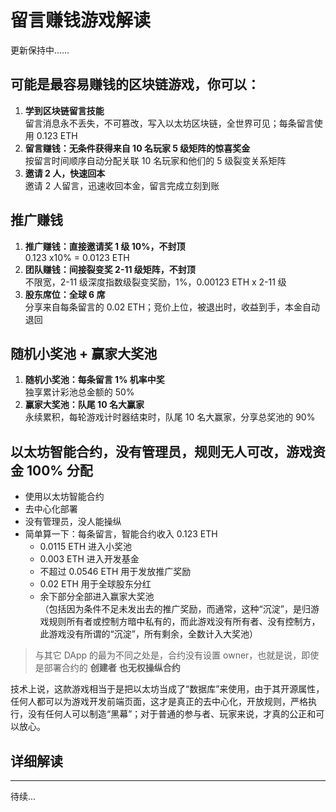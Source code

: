 # 留言赚钱游戏解读

更新保持中……

## 可能是最容易赚钱的区块链游戏，你可以：

1. **学到区块链留言技能**<br/>留言消息永不丢失，不可篡改，写入以太坊区块链，全世界可见；每条留言使用 0.123 ETH
2. **留言赚钱：无条件获得来自 10 名玩家 5 级矩阵的惊喜奖金**<br/>按留言时间顺序自动分配关联 10 名玩家和他们的 5 级裂变关系矩阵
3. **邀请 2 人，快速回本**<br/>邀请 2 人留言，迅速收回本金，留言完成立刻到账


## 推广赚钱

1. **推广赚钱：直接邀请奖 1 级 10%，不封顶**<br/>0.123 x10% = 0.0123 ETH
2. **团队赚钱：间接裂变奖 2-11 级矩阵，不封顶**<br/>不限宽，2-11 级深度指数级裂变奖励，1%，0.00123 ETH x 2-11 级
3. **股东席位：全球 6 席**<br/>分享来自每条留言的 0.02 ETH；竞价上位，被退出时，收益到手，本金自动退回


## 随机小奖池 + 赢家大奖池

1. **随机小奖池：每条留言 1% 机率中奖**<br/>独享累计彩池总金额的 50%
2. **赢家大奖池：队尾 10 名大赢家**<br/>永续累积，每轮游戏计时器结束时，队尾 10 名大赢家，分享总奖池的 90%


## 以太坊智能合约，没有管理员，规则无人可改，游戏资金 100% 分配

- 使用以太坊智能合约
- 去中心化部署
- 没有管理员，没人能操纵
- 简单算一下：每条留言，智能合约收入 0.123 ETH
  - 0.0115 ETH 进入小奖池
  - 0.003 ETH 进入开发基金
  - 不超过 0.0546 ETH 用于发放推广奖励
  - 0.02 ETH 用于全球股东分红
  - 余下部分全部进入赢家大奖池<br/>（包括因为条件不足未发出去的推广奖励，而通常，这种“沉淀”，是归游戏规则所有者或控制方暗中私有的，而此游戏没有所有者、没有控制方，此游戏没有所谓的“沉淀”，所有剩余，全数计入大奖池）

> 与其它 DApp 的最为不同之处是，合约没有设置 owner，也就是说，即使是部署合约的 **创建者** **也无权操纵合约**

技术上说，这款游戏相当于是把以太坊当成了“数据库”来使用，由于其开源属性，任何人都可以为游戏开发前端页面，这才是真正的去中心化，开放规则，严格执行，没有任何人可以制造“黑幕”；对于普通的参与者、玩家来说，才真的公正和可以放心。


## 详细解读


---

待续...
